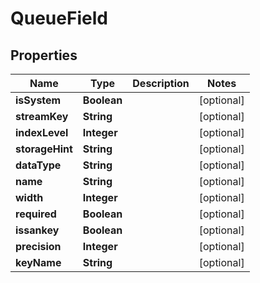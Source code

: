 

# QueueField


## Properties

| Name | Type | Description | Notes |
|------------ | ------------- | ------------- | -------------|
|**isSystem** | **Boolean** |  |  [optional] |
|**streamKey** | **String** |  |  [optional] |
|**indexLevel** | **Integer** |  |  [optional] |
|**storageHint** | **String** |  |  [optional] |
|**dataType** | **String** |  |  [optional] |
|**name** | **String** |  |  [optional] |
|**width** | **Integer** |  |  [optional] |
|**required** | **Boolean** |  |  [optional] |
|**issankey** | **Boolean** |  |  [optional] |
|**precision** | **Integer** |  |  [optional] |
|**keyName** | **String** |  |  [optional] |




